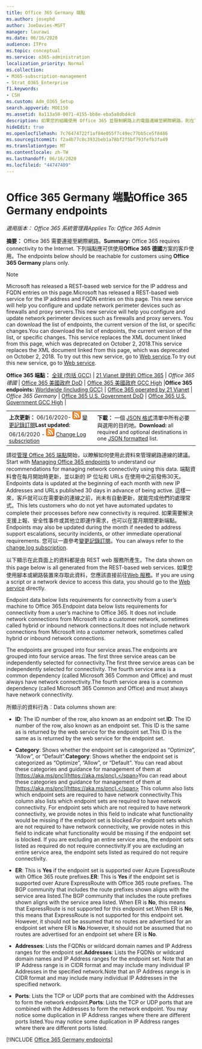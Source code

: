```yaml
---
title: Office 365 Germany 端點
ms.author: josephd
author: JoeDavies-MSFT
manager: laurawi
ms.date: 06/16/2020
audience: ITPro
ms.topic: conceptual
ms.service: o365-administration
localization_priority: Normal
ms.collection:
- M365-subscription-management
- Strat_O365_Enterprise
f1.keywords:
- CSH
ms.custom: Adm_O365_Setup
search.appverid: MOE150
ms.assetid: 8a113a50-0071-4155-bb8e-eba5a8dbd4c8
description: 如果您的組織使用 Office 365 並限制網路上的電腦連線至網際網路，則在下列情況下，您將會發現應該包含在輸出允許清單中的端點（Fqdn、埠、URLs 及 IPv4 和 IPv6 位址範圍），以確保您的電腦可以成功使用 Office 365。
hideEdit: true
ms.openlocfilehash: 7c76474722f1af84e055f7c49ec77bb5ce5f8486
ms.sourcegitcommit: f2a4b77c8c3932beb1a78bf2f5bf793fefb3fa49
ms.translationtype: MT
ms.contentlocale: zh-TW
ms.lasthandoff: 06/16/2020
ms.locfileid: "44747409"
---
```

# <a name="office-365-germany-endpoints"></a><span data-ttu-id="061b8-103">Office 365 Germany 端點</span><span class="sxs-lookup"><span data-stu-id="061b8-103">Office 365 Germany endpoints</span></span>

 <span data-ttu-id="061b8-104">*適用版本： Office 365 系統管理員*</span><span class="sxs-lookup"><span data-stu-id="061b8-104">*Applies To: Office 365 Admin*</span></span>

<span data-ttu-id="061b8-105">**摘要：** Office 365 需要連接至網際網路。</span><span class="sxs-lookup"><span data-stu-id="061b8-105">**Summary:** Office 365 requires connectivity to the Internet.</span></span> <span data-ttu-id="061b8-106">下列端點應可供使用**Office 365 德國**方案的客戶使用。</span><span class="sxs-lookup"><span data-stu-id="061b8-106">The endpoints below should be reachable for customers using **Office 365 Germany** plans only.</span></span>
  
> [!NOTE]
> <span data-ttu-id="061b8-107">Microsoft has released a REST-based web service for the IP address and FQDN entries on this page.</span><span class="sxs-lookup"><span data-stu-id="061b8-107">Microsoft has released a REST-based web service for the IP address and FQDN entries on this page.</span></span> <span data-ttu-id="061b8-108">This new service will help you configure and update network perimeter devices such as firewalls and proxy servers.</span><span class="sxs-lookup"><span data-stu-id="061b8-108">This new service will help you configure and update network perimeter devices such as firewalls and proxy servers.</span></span> <span data-ttu-id="061b8-109">You can download the list of endpoints, the current version of the list, or specific changes.</span><span class="sxs-lookup"><span data-stu-id="061b8-109">You can download the list of endpoints, the current version of the list, or specific changes.</span></span> <span data-ttu-id="061b8-110">This service replaces the XML document linked from this page, which was deprecated on October 2, 2018.</span><span class="sxs-lookup"><span data-stu-id="061b8-110">This service replaces the XML document linked from this page, which was deprecated on October 2, 2018.</span></span> <span data-ttu-id="061b8-111">To try out this new service, go to [Web service](office-365-ip-web-service.md).</span><span class="sxs-lookup"><span data-stu-id="061b8-111">To try out this new service, go to [Web service](office-365-ip-web-service.md).</span></span>
 
 <span data-ttu-id="061b8-112">**Office 365 端點：** [全球 (包括 GCC)](urls-and-ip-address-ranges.md)  | [21 Vianet 提供的 Office 365](urls-and-ip-address-ranges-21vianet.md)  | *Office 365 德國* |  [Office 365 美國政府 DoD](office-365-u-s-government-dod-endpoints.md) | [Office 365 美國政府 GCC High](office-365-u-s-government-gcc-high-endpoints.md)  |</span><span class="sxs-lookup"><span data-stu-id="061b8-112">**Office 365 endpoints:** [Worldwide (including GCC)](urls-and-ip-address-ranges.md)  | [Office 365 operated by 21 Vianet](urls-and-ip-address-ranges-21vianet.md)  | *Office 365 Germany* | [Office 365 U.S. Government DoD](office-365-u-s-government-dod-endpoints.md) | [Office 365 U.S. Government GCC High](office-365-u-s-government-gcc-high-endpoints.md)  |</span></span>
  
|||
|:-----|:-----|
|<span data-ttu-id="061b8-113">**上次更新：** 06/16/2020- ![ RSS ](media/5dc6bb29-25db-4f44-9580-77c735492c4b.png) [變更記錄訂閱](https://endpoints.office.com/version/Germany?allversions=true&format=rss&clientrequestid=b10c5ed1-bad1-445f-b386-b919946339a7)</span><span class="sxs-lookup"><span data-stu-id="061b8-113">**Last updated:** 06/16/2020 - ![RSS](media/5dc6bb29-25db-4f44-9580-77c735492c4b.png) [Change Log subscription](https://endpoints.office.com/version/Germany?allversions=true&format=rss&clientrequestid=b10c5ed1-bad1-445f-b386-b919946339a7)</span></span> |<span data-ttu-id="061b8-114">**下載：** 一個 [JSON 格式](https://endpoints.office.com/endpoints/Germany?clientrequestid=b10c5ed1-bad1-445f-b386-b919946339a7)清單中所有必要與選用的目的地。</span><span class="sxs-lookup"><span data-stu-id="061b8-114">**Download:** all required and optional destinations in one [JSON formatted](https://endpoints.office.com/endpoints/Germany?clientrequestid=b10c5ed1-bad1-445f-b386-b919946339a7) list.</span></span>  <br/> |

<span data-ttu-id="061b8-115">請從[管理 Office 365 端點](managing-office-365-endpoints.md)開始，以瞭解如何使用此資料來管理網路連線的建議。</span><span class="sxs-lookup"><span data-stu-id="061b8-115">Start with [Managing Office 365 endpoints](managing-office-365-endpoints.md) to understand our recommendations for managing network connectivity using this data.</span></span> <span data-ttu-id="061b8-116">端點資料會在每月開始時更新，並以新的 IP 位址和 URLs 在使用中之前發佈30天。</span><span class="sxs-lookup"><span data-stu-id="061b8-116">Endpoints data is updated at the beginning of each month with new IP Addresses and URLs published 30 days in advance of being active.</span></span> <span data-ttu-id="061b8-117">這樣一來，客戶就可以在需要新的連線之前，尚未有自動更新，就能完成他們的處理常式。</span><span class="sxs-lookup"><span data-stu-id="061b8-117">This lets customers who do not yet have automated updates to complete their processes before new connectivity is required.</span></span> <span data-ttu-id="061b8-118">如果需要解決支援上報、安全性事件或其他立即運作需求，也可以在當月期間更新端點。</span><span class="sxs-lookup"><span data-stu-id="061b8-118">Endpoints may also be updated during the month if needed to address support escalations, security incidents, or other immediate operational requirements.</span></span> <span data-ttu-id="061b8-119">您可以一直參考[變更記錄訂閱](https://endpoints.office.com/version/Germany?allversions=true&format=rss&clientrequestid=b10c5ed1-bad1-445f-b386-b919946339a7)。</span><span class="sxs-lookup"><span data-stu-id="061b8-119">You can always refer to the [change log subscription](https://endpoints.office.com/version/Germany?allversions=true&format=rss&clientrequestid=b10c5ed1-bad1-445f-b386-b919946339a7).</span></span>

<span data-ttu-id="061b8-120">以下顯示在此頁面上的資料都是由 REST web 服務所產生。</span><span class="sxs-lookup"><span data-stu-id="061b8-120">The data shown on this page below is all generated from the REST-based web services.</span></span> <span data-ttu-id="061b8-121">如果您使用腳本或網路裝置來存取此資料，您應該直接前往[Web 服務](office-365-ip-web-service.md)。</span><span class="sxs-lookup"><span data-stu-id="061b8-121">If you are using a script or a network device to access this data, you should go to the [Web service](office-365-ip-web-service.md) directly.</span></span>

<span data-ttu-id="061b8-122">Endpoint data below lists requirements for connectivity from a user’s machine to Office 365.</span><span class="sxs-lookup"><span data-stu-id="061b8-122">Endpoint data below lists requirements for connectivity from a user’s machine to Office 365.</span></span> <span data-ttu-id="061b8-123">It does not include network connections from Microsoft into a customer network, sometimes called hybrid or inbound network connections.</span><span class="sxs-lookup"><span data-stu-id="061b8-123">It does not include network connections from Microsoft into a customer network, sometimes called hybrid or inbound network connections.</span></span>

<span data-ttu-id="061b8-124">The endpoints are grouped into four service areas.</span><span class="sxs-lookup"><span data-stu-id="061b8-124">The endpoints are grouped into four service areas.</span></span> <span data-ttu-id="061b8-125">The first three service areas can be independently selected for connectivity.</span><span class="sxs-lookup"><span data-stu-id="061b8-125">The first three service areas can be independently selected for connectivity.</span></span> <span data-ttu-id="061b8-126">The fourth service area is a common dependency (called Microsoft 365 Common and Office) and must always have network connectivity.</span><span class="sxs-lookup"><span data-stu-id="061b8-126">The fourth service area is a common dependency (called Microsoft 365 Common and Office) and must always have network connectivity.</span></span>

<span data-ttu-id="061b8-127">所顯示的資料行為︰</span><span class="sxs-lookup"><span data-stu-id="061b8-127">Data columns shown are:</span></span>

- <span data-ttu-id="061b8-128">**ID**: The ID number of the row, also known as an endpoint set.</span><span class="sxs-lookup"><span data-stu-id="061b8-128">**ID**: The ID number of the row, also known as an endpoint set.</span></span> <span data-ttu-id="061b8-129">This ID is the same as is returned by the web service for the endpoint set.</span><span class="sxs-lookup"><span data-stu-id="061b8-129">This ID is the same as is returned by the web service for the endpoint set.</span></span>

- <span data-ttu-id="061b8-130">**Category**: Shows whether the endpoint set is categorized as “Optimize”, “Allow”, or “Default”.</span><span class="sxs-lookup"><span data-stu-id="061b8-130">**Category**: Shows whether the endpoint set is categorized as “Optimize”, “Allow”, or “Default”.</span></span> <span data-ttu-id="061b8-131">You can read about these categories and guidance for management of them at [https://aka.ms/pnc](https://aka.ms/pnc).</span><span class="sxs-lookup"><span data-stu-id="061b8-131">You can read about these categories and guidance for management of them at [https://aka.ms/pnc](https://aka.ms/pnc).</span></span> <span data-ttu-id="061b8-132">This column also lists which endpoint sets are required to have network connectivity.</span><span class="sxs-lookup"><span data-stu-id="061b8-132">This column also lists which endpoint sets are required to have network connectivity.</span></span> <span data-ttu-id="061b8-133">For endpoint sets which are not required to have network connectivity, we provide notes in this field to indicate what functionality would be missing if the endpoint set is blocked.</span><span class="sxs-lookup"><span data-stu-id="061b8-133">For endpoint sets which are not required to have network connectivity, we provide notes in this field to indicate what functionality would be missing if the endpoint set is blocked.</span></span> <span data-ttu-id="061b8-134">If you are excluding an entire service area, the endpoint sets listed as required do not require connectivity.</span><span class="sxs-lookup"><span data-stu-id="061b8-134">If you are excluding an entire service area, the endpoint sets listed as required do not require connectivity.</span></span>

- <span data-ttu-id="061b8-135">**ER**: This is **Yes** if the endpoint set is supported over Azure ExpressRoute with Office 365 route prefixes.</span><span class="sxs-lookup"><span data-stu-id="061b8-135">**ER**: This is **Yes** if the endpoint set is supported over Azure ExpressRoute with Office 365 route prefixes.</span></span> <span data-ttu-id="061b8-136">The BGP community that includes the route prefixes shown aligns with the service area listed.</span><span class="sxs-lookup"><span data-stu-id="061b8-136">The BGP community that includes the route prefixes shown aligns with the service area listed.</span></span> <span data-ttu-id="061b8-137">When ER is **No**, this means that ExpressRoute is not supported for this endpoint set.</span><span class="sxs-lookup"><span data-stu-id="061b8-137">When ER is **No**, this means that ExpressRoute is not supported for this endpoint set.</span></span> <span data-ttu-id="061b8-138">However, it should not be assumed that no routes are advertised for an endpoint set where ER is **No**.</span><span class="sxs-lookup"><span data-stu-id="061b8-138">However, it should not be assumed that no routes are advertised for an endpoint set where ER is **No**.</span></span>

- <span data-ttu-id="061b8-139">**Addresses**: Lists the FQDNs or wildcard domain names and IP Address ranges for the endpoint set.</span><span class="sxs-lookup"><span data-stu-id="061b8-139">**Addresses**: Lists the FQDNs or wildcard domain names and IP Address ranges for the endpoint set.</span></span> <span data-ttu-id="061b8-140">Note that an IP Address range is in CIDR format and may include many individual IP Addresses in the specified network.</span><span class="sxs-lookup"><span data-stu-id="061b8-140">Note that an IP Address range is in CIDR format and may include many individual IP Addresses in the specified network.</span></span>
 
- <span data-ttu-id="061b8-141">**Ports**: Lists the TCP or UDP ports that are combined with the Addresses to form the network endpoint.</span><span class="sxs-lookup"><span data-stu-id="061b8-141">**Ports**: Lists the TCP or UDP ports that are combined with the Addresses to form the network endpoint.</span></span> <span data-ttu-id="061b8-142">You may notice some duplication in IP Address ranges where there are different ports listed.</span><span class="sxs-lookup"><span data-stu-id="061b8-142">You may notice some duplication in IP Address ranges where there are different ports listed.</span></span>

[!INCLUDE [Office 365 Germany endpoints](./includes/office-365-germany-endpoints.md)]

 

